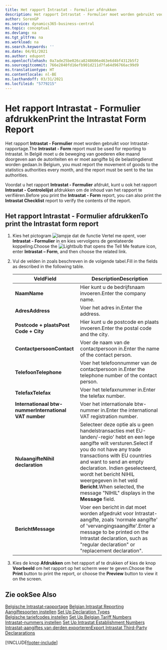 ```yaml
---
title: Het rapport Intrastat - Formulier afdrukken
description: Het rapport Intrastat - Formulier moet worden gebruikt voor Intrastat-rapportage. In België moet u de beweging van goederen elke maand doorgeven aan de autoriteiten en er moet aangifte bij de belastingdienst worden gedaan.
author: SorenGP
ms.service: dynamics365-business-central
ms.topic: conceptual
ms.devlang: na
ms.tgt_pltfrm: na
ms.workload: na
ms.search.keywords: ''
ms.date: 04/01/2021
ms.author: edupont
ms.openlocfilehash: 0a7ade25be026ca8248606e463e6d4bf4312b5f2
ms.sourcegitcommit: 766e2840fd16efb901d211d7fa64d96766ac99d9
ms.translationtype: HT
ms.contentlocale: nl-BE
ms.lasthandoff: 03/31/2021
ms.locfileid: "5779215"
---
```

# <a name="print-the-intrastat-form-report"></a><span data-ttu-id="91337-104">Het rapport Intrastat - Formulier afdrukken</span><span class="sxs-lookup"><span data-stu-id="91337-104">Print the Intrastat Form Report</span></span>
<span data-ttu-id="91337-105">Het rapport **Intrastat - Formulier** moet worden gebruikt voor Intrastat-rapportage.</span><span class="sxs-lookup"><span data-stu-id="91337-105">The **Intrastat - Form** report must be used for reporting to Intrastat.</span></span> <span data-ttu-id="91337-106">In België moet u de beweging van goederen elke maand doorgeven aan de autoriteiten en er moet aangifte bij de belastingdienst worden gedaan.</span><span class="sxs-lookup"><span data-stu-id="91337-106">In Belgium, you must report the movement of goods to the statistics authorities every month, and the report must be sent to the tax authorities.</span></span>  

<span data-ttu-id="91337-107">Voordat u het rapport **Intrastat - Formulier** afdrukt, kunt u ook het rapport **Intrastat - Controlelijst** afdrukken om de inhoud van het rapport te verifiëren.</span><span class="sxs-lookup"><span data-stu-id="91337-107">Before you print the **Intrastat - Form** report, you can also print the **Intrastat Checklist** report to verify the contents of the report.</span></span>  

## <a name="to-print-the-intrastat-form-report"></a><span data-ttu-id="91337-108">Het rapport Intrastat - Formulier afdrukken</span><span class="sxs-lookup"><span data-stu-id="91337-108">To print the Intrastat form report</span></span>  

1.  <span data-ttu-id="91337-109">Kies het pictogram ![lampje dat de functie Vertel me opent](../../media/ui-search/search_small.png "Vertel me wat u wilt doen"), voer **Intrastat - Formulier** in en kies vervolgens de gerelateerde koppeling.</span><span class="sxs-lookup"><span data-stu-id="91337-109">Choose the ![Lightbulb that opens the Tell Me feature](../../media/ui-search/search_small.png "Tell me what you want to do") icon, enter **Intrastat – Form**, and then choose the related link.</span></span>  
2.  <span data-ttu-id="91337-110">Vul de velden in zoals beschreven in de volgende tabel.</span><span class="sxs-lookup"><span data-stu-id="91337-110">Fill in the fields as described in the following table.</span></span>  

    |<span data-ttu-id="91337-111">Veld</span><span class="sxs-lookup"><span data-stu-id="91337-111">Field</span></span>|<span data-ttu-id="91337-112">Description</span><span class="sxs-lookup"><span data-stu-id="91337-112">Description</span></span>|  
    |---------------------------------|---------------------------------------|  
    |<span data-ttu-id="91337-113">**Naam**</span><span class="sxs-lookup"><span data-stu-id="91337-113">**Name**</span></span>|<span data-ttu-id="91337-114">Hier kunt u de bedrijfsnaam invoeren.</span><span class="sxs-lookup"><span data-stu-id="91337-114">Enter the company name.</span></span>|  
    |<span data-ttu-id="91337-115">**Adres**</span><span class="sxs-lookup"><span data-stu-id="91337-115">**Address**</span></span>|<span data-ttu-id="91337-116">Voer het adres in.</span><span class="sxs-lookup"><span data-stu-id="91337-116">Enter the address.</span></span>|  
    |<span data-ttu-id="91337-117">**Postcode + plaats**</span><span class="sxs-lookup"><span data-stu-id="91337-117">**Post Code + City**</span></span>|<span data-ttu-id="91337-118">Hier kunt u de postcode en plaats invoeren.</span><span class="sxs-lookup"><span data-stu-id="91337-118">Enter the postal code and the city.</span></span>|  
    |<span data-ttu-id="91337-119">**Contactpersoon**</span><span class="sxs-lookup"><span data-stu-id="91337-119">**Contact**</span></span>|<span data-ttu-id="91337-120">Voer de naam van de contactpersoon in.</span><span class="sxs-lookup"><span data-stu-id="91337-120">Enter the name of the contact person.</span></span>|  
    |<span data-ttu-id="91337-121">**Telefoon**</span><span class="sxs-lookup"><span data-stu-id="91337-121">**Telephone**</span></span>|<span data-ttu-id="91337-122">Voer het telefoonnummer van de contactpersoon in.</span><span class="sxs-lookup"><span data-stu-id="91337-122">Enter the telephone number of the contact person.</span></span>|  
    |<span data-ttu-id="91337-123">**Telefax**</span><span class="sxs-lookup"><span data-stu-id="91337-123">**Telefax**</span></span>|<span data-ttu-id="91337-124">Voer het telefaxnummer in.</span><span class="sxs-lookup"><span data-stu-id="91337-124">Enter the telefax number.</span></span>|  
    |<span data-ttu-id="91337-125">**Internationaal btw-nummer**</span><span class="sxs-lookup"><span data-stu-id="91337-125">**International VAT number**</span></span>|<span data-ttu-id="91337-126">Voer het internationale btw-nummer in.</span><span class="sxs-lookup"><span data-stu-id="91337-126">Enter the international VAT registration number.</span></span>|  
    |<span data-ttu-id="91337-127">**Nulaangifte**</span><span class="sxs-lookup"><span data-stu-id="91337-127">**Nihil declaration**</span></span>|<span data-ttu-id="91337-128">Selecteer deze optie als u geen handelstransacties met EU-landen/-regio' hebt en een lege aangifte wilt versturen.</span><span class="sxs-lookup"><span data-stu-id="91337-128">Select if you do not have any trade transactions with EU countries and want to send an empty declaration.</span></span> <span data-ttu-id="91337-129">Indien geselecteerd, wordt het bericht NIHIL weergegeven in het veld **Bericht**.</span><span class="sxs-lookup"><span data-stu-id="91337-129">When selected, the message "NIHIL" displays in the **Message** field.</span></span>|  
    |<span data-ttu-id="91337-130">**Bericht**</span><span class="sxs-lookup"><span data-stu-id="91337-130">**Message**</span></span>|<span data-ttu-id="91337-131">Voer een bericht in dat moet worden afgedrukt voor Intrastat-aangifte, zoals 'normale aangifte' of 'vervangingsaangifte'.</span><span class="sxs-lookup"><span data-stu-id="91337-131">Enter a message to be printed on the Intrastat declaration, such as "regular declaration" or "replacement declaration".</span></span>|  

3.  <span data-ttu-id="91337-132">Kies de knop **Afdrukken** om het rapport af te drukken of kies de knop **Voorbeeld** om het rapport op het scherm weer te geven.</span><span class="sxs-lookup"><span data-stu-id="91337-132">Choose the **Print** button to print the report, or choose the **Preview** button to view it on the screen.</span></span>  

## <a name="see-also"></a><span data-ttu-id="91337-133">Zie ook</span><span class="sxs-lookup"><span data-stu-id="91337-133">See Also</span></span>  
 <span data-ttu-id="91337-134">[Belgische Intrastat-rapportage](belgian-intrastat-reporting.md) </span><span class="sxs-lookup"><span data-stu-id="91337-134">[Belgian Intrastat Reporting](belgian-intrastat-reporting.md) </span></span>  
 <span data-ttu-id="91337-135">[Aangiftesoorten instellen](how-to-set-up-declaration-types.md) </span><span class="sxs-lookup"><span data-stu-id="91337-135">[Set Up Declaration Types](how-to-set-up-declaration-types.md) </span></span>  
 <span data-ttu-id="91337-136">[Belgische tariefcodes instellen](how-to-set-up-belgian-tariff-numbers.md) </span><span class="sxs-lookup"><span data-stu-id="91337-136">[Set Up Belgian Tariff Numbers](how-to-set-up-belgian-tariff-numbers.md) </span></span>  
 <span data-ttu-id="91337-137">[Intrastat-nummers instellen](how-to-set-up-intrastat-establishment-numbers.md) </span><span class="sxs-lookup"><span data-stu-id="91337-137">[Set Up Intrastat Establishment Numbers](how-to-set-up-intrastat-establishment-numbers.md) </span></span>  
 [<span data-ttu-id="91337-138">Intrastat-aangiftes van derden exporteren</span><span class="sxs-lookup"><span data-stu-id="91337-138">Export Intrastat Third-Party Declararations</span></span>](how-to-export-intrastat-third-party-declararations.md)


[!INCLUDE[footer-include](../../includes/footer-banner.md)]
